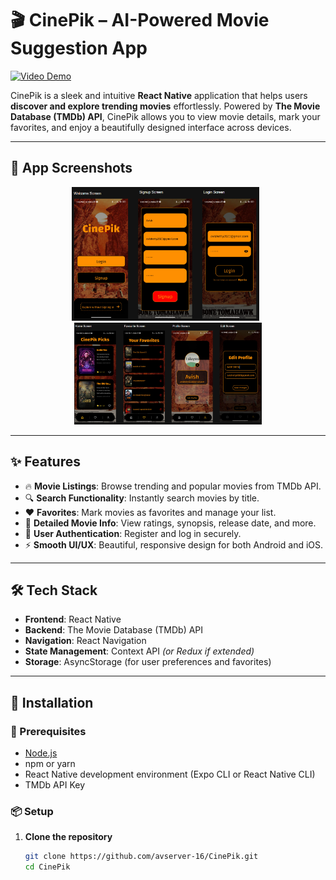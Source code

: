 # 🎬 CinePik – AI-Powered Movie Suggestion App

[![Video Demo](https://img.shields.io/badge/Watch-Demo-red?logo=youtube&style=for-the-badge)](https://youtube.com/shorts/E4t9Gl-plnc)

CinePik is a sleek and intuitive **React Native** application that helps users **discover and explore trending movies** effortlessly. Powered by **The Movie Database (TMDb) API**, CinePik allows you to view movie details, mark your favorites, and enjoy a beautifully designed interface across devices.

---

## 📸 App Screenshots

<p align="center">
  <img src="https://github.com/avserver-16/CinePik/blob/main/Screenshot%202025-07-08%20141234.png" alt="Home Screen" width="300"/> &nbsp;
  <img src="https://github.com/avserver-16/CinePik/blob/main/Screenshot%202025-07-08%20141302.png" alt="Movie Details Screen" width="300"/>
</p>

---

## ✨ Features

- 🔥 **Movie Listings**: Browse trending and popular movies from TMDb API.
- 🔍 **Search Functionality**: Instantly search movies by title.
- ❤️ **Favorites**: Mark movies as favorites and manage your list.
- 📖 **Detailed Movie Info**: View ratings, synopsis, release date, and more.
- 🔐 **User Authentication**: Register and log in securely.
- ⚡ **Smooth UI/UX**: Beautiful, responsive design for both Android and iOS.

---

## 🛠️ Tech Stack

- **Frontend**: React Native  
- **Backend**: The Movie Database (TMDb) API  
- **Navigation**: React Navigation  
- **State Management**: Context API *(or Redux if extended)*  
- **Storage**: AsyncStorage (for user preferences and favorites)

---

## 🚀 Installation

### 🔧 Prerequisites
- [Node.js](https://nodejs.org/)
- npm or yarn
- React Native development environment (Expo CLI or React Native CLI)
- TMDb API Key

### 📦 Setup

1. **Clone the repository**  
   ```bash
   git clone https://github.com/avserver-16/CinePik.git
   cd CinePik
